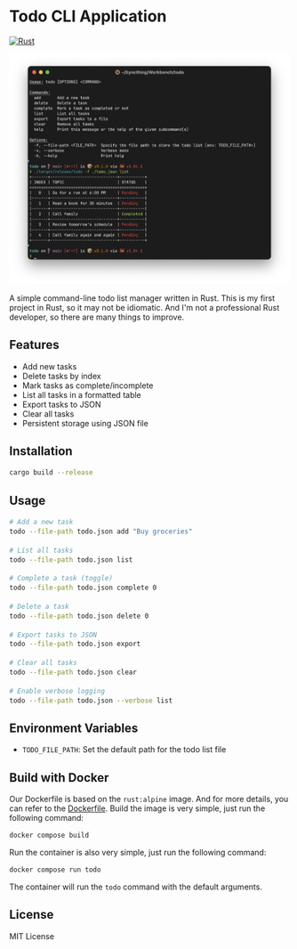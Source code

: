 # Todo CLI Application

[![Rust](https://github.com/mingcheng/todo-rs/actions/workflows/rust.yml/badge.svg)](https://github.com/mingcheng/todo-rs/actions/workflows/rust.yml)

![screenshot](./asserts/screenshot.png)

A simple command-line todo list manager written in Rust. This is my first project in Rust, so it may not be idiomatic. And I'm not a professional Rust developer, so there are many things to improve.

## Features

- Add new tasks
- Delete tasks by index
- Mark tasks as complete/incomplete
- List all tasks in a formatted table
- Export tasks to JSON
- Clear all tasks
- Persistent storage using JSON file

## Installation

```bash
cargo build --release
```

## Usage

```bash
# Add a new task
todo --file-path todo.json add "Buy groceries"

# List all tasks
todo --file-path todo.json list

# Complete a task (toggle)
todo --file-path todo.json complete 0

# Delete a task
todo --file-path todo.json delete 0

# Export tasks to JSON
todo --file-path todo.json export

# Clear all tasks
todo --file-path todo.json clear

# Enable verbose logging
todo --file-path todo.json --verbose list
```

## Environment Variables

- `TODO_FILE_PATH`: Set the default path for the todo list file


## Build with Docker

Our Dockerfile is based on the `rust:alpine` image. And for more details, you can refer to the [Dockerfile](./Dockerfile). Build the image is very simple, just run the following command:

```bash
docker compose build
```

Run the container is also very simple, just run the following command:

```bash
docker compose run todo
```

The container will run the `todo` command with the default arguments.

## License

MIT License

